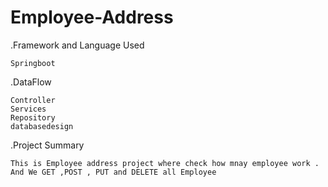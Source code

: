 # Employee-Address

.Framework and Language Used 

    Springboot
.DataFlow

    Controller
    Services
    Repository
    databasedesign

.Project Summary
    
    This is Employee address project where check how mnay employee work .
    And We GET ,POST , PUT and DELETE all Employee  

